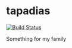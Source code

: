 # tapadias

[![Build Status](https://api.travis-ci.org/vtapadia/tapadias.svg)](https://travis-ci.org/vtapadia/tapadias)

Something for my family

